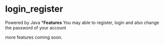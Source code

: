 # login_register
Powered by Java 
***Features** 
You may able to register, login and also change the password of your account

more features coming soon.
